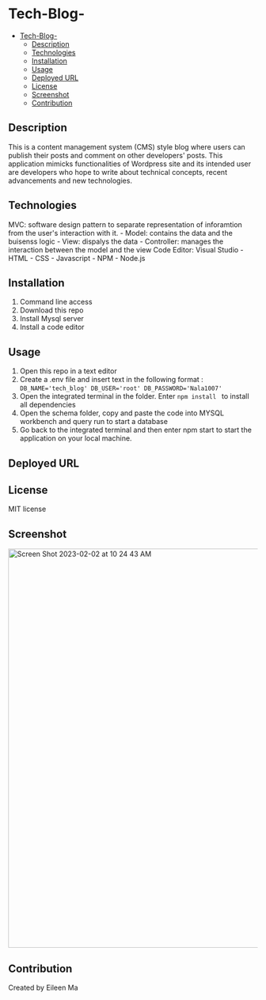 # Tech-Blog-

- [Tech-Blog-](#tech-blog-)
  - [Description](#description)
  - [Technologies](#technologies)
  - [Installation](#installation)
  - [Usage](#usage)
  - [Deployed URL](#deployed-url)
  - [License](#license)
  - [Screenshot](#screenshot)
  - [Contribution](#contribution)

## Description 
This is a content management system (CMS) style blog where users can publish their posts and comment on other developers' posts. This application mimicks functionalities of Wordpress site and its intended user are developers who hope to write about technical concepts, recent advancements and new technologies. 

## Technologies 

MVC: software design pattern to separate representation of inforamtion from the user's interaction with it. 
    - Model: contains the data and the buisenss logic 
    - View: dispalys the data 
    - Controller: manages the interaction between the model and the view 
Code Editor: Visual Studio 
    - HTML 
    - CSS 
    - Javascript 
    - NPM
    - Node.js 
## Installation 
1. Command line access 
2. Download this repo 
3. Install Mysql server 
4. Install a code editor 

## Usage
1. Open this repo in a text editor 
2. Create a .env file and insert text in the following format : 
  `DB_NAME='tech_blog'
   DB_USER='root'
   DB_PASSWORD='Nala1007'` 
3. Open the integrated terminal in the folder. Enter `npm install ` to install all dependencies 
4. Open the schema folder, copy and paste the code into MYSQL workbench and query run to start a database 
5. Go back to the integrated terminal and then enter npm start to start the application on your local machine. 

## Deployed URL 



## License
MIT license 

## Screenshot 

<img width="807" alt="Screen Shot 2023-02-02 at 10 24 43 AM" src="https://user-images.githubusercontent.com/114694158/216435507-9431469b-4081-4a85-a5bf-1d6be82daf63.png">

## Contribution 
Created by Eileen Ma